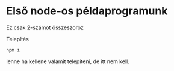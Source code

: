 # Első node-os példaprogramunk

Ez csak 2-számot összeszoroz

Telepítés
```bash
npm i
```
lenne ha kellene valamit telepíteni, de itt nem kell.